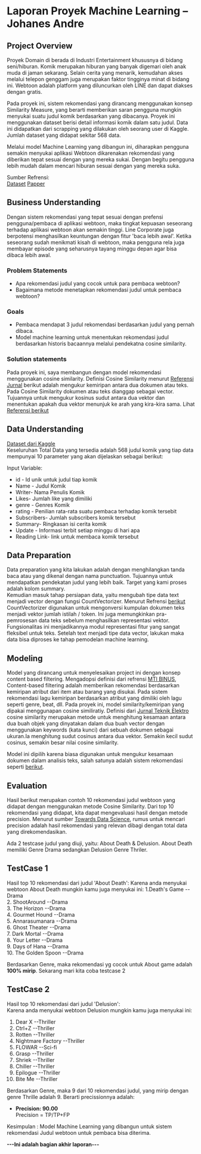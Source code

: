 # Laporan Proyek Machine Learning – Johanes Andre

## Project Overview
Proyek Domain di berada di Industri Entertainment khususnya di bidang seni/hiburan.
Komik merupakan hiburan yang banyak digemari oleh anak muda di jaman sekarang. Selain cerita yang menarik, kemudahan akses melalui telepon genggam juga merupakan faktor tingginya minat di bidang ini. Webtoon adalah platform yang diluncurkan oleh LINE dan dapat diakses dengan gratis.

Pada proyek ini, sistem rekomendasi yang dirancang menggunakan konsep Similarity Measure, yang berarti memberikan saran pengguna mungkin menyukai suatu judul komik berdasarkan yang dibacanya. Proyek ini menggunakan dataset berisi detail informasi komik dalam satu judul. Data ini didapatkan dari scrapping yang dilakukan oleh seorang user di Kaggle. Jumlah dataset yang didapat sekitar 568 data.

Melalui model Machine Learning yang dibangun ini, diharapkan pengguna semakin menyukai aplikasi Webtoon dikarenakan rekomendasi yang diberikan tepat sesuai dengan yang mereka sukai. Dengan begitu pengguna lebih mudah dalam mencari hiburan sesuai dengan yang mereka suka.

Sumber Refrensi:\
[Dataset](https://www.kaggle.com/swarnimrai/webtoon-comics-dataset)
[Papper](https://www.researchgate.net/publication/283148540_MBTI-based_Collaborative_Recommendation_System_A_Case_Study_of_Webtoon_Contents)


## Business Understanding
Dengan sistem rekomendasi yang tepat sesuai dengan prefensi pengguna/pembaca di aplikasi webtoon, maka tingkat kepuasan seseorang terhadap aplikasi webtoon akan semakin tinggi. Line Corporate juga berpotensi menghasilkan keuntungan dengan fitur 'baca lebih awal'. Ketika seseorang sudah menikmati kisah di webtoon, maka pengguna rela juga membayar episode yang seharusnya tayang minggu depan agar bisa dibaca lebih awal.

### Problem Statements
* Apa rekomendasi judul yang cocok untuk para pembaca webtoon?
* Bagaimana metode menetapkan rekomendasi judul untuk pembaca webtoon?

### Goals
* Pembaca mendapat 3 judul rekomendasi berdasarkan judul yang pernah dibaca.
* Model machine learning untuk menentukan rekomendasi judul berdasarkan historis bacaannya melalui pendekatna cosine similarity.

### Solution statements
Pada proyek ini, saya membangun dengan model rekomendasi menggunakan cosine similarity. Definisi Cosine Similarity menurut [Referensi Jurnal](https://journal.unnes.ac.id/nju/index.php/jte/article/download/10955/6659) berikut adalah mengukur kemiripan antara dua dokumen atau teks. Pada Cosine Similarity dokumen atau teks dianggap sebagai vector. Tujuannya untuk mengukur kosinus sudut antara dua vektor dan menentukan apakah dua vektor menunjuk ke arah yang kira-kira sama. Lihat [Referensi berikut](https://www.sciencedirect.com/topics/computer-science/cosine-similarity)

## Data Understanding
[Dataset dari Kaggle](https://www.kaggle.com/swarnimrai/webtoon-comics-dataset)\
Keseluruhan Total Data yang tersedia adalah 568 judul komik yang tiap data mempunyai 10 parameter yang akan dijelaskan sebagai berikut:

Input Variable:
* id - Id unik untuk judul tiap komik
* Name - Judul Komik
* Writer- Nama Penulis Komik
* Likes- Jumlah like yang dimiliki
* genre - Genres Komik
* rating - Penilian rata-rata suatu pembaca terhadap komik tersebit
* Subscribers- Jumlah subscribers komik tersebut
* Summary- Ringkasan isi cerita komik
* Update - Informasi terbit setiap minggu di hari apa
* Reading Link- link untuk membaca komik tersebut


## Data Preparation
Data preparation yang kita lakukan adalah dengan menghilangkan tanda baca atau yang dikenal dengan nama punctuation. Tujuannya untuk mendapatkan pendekatan judul yang lebih baik. Target yang kami proses adalah kolom summary.\
Kemudian masuk tahap persiapan data, yaitu mengubah tipe data text menjadi vector dengan fungsi CountVectorizer. Menurut Refrensi [berikut](https://ichi.pro/id/countvectorizer-dengan-python-42072304686163) CountVectorizer digunakan untuk mengonversi kumpulan dokumen teks menjadi vektor jumlah istilah / token. Ini juga memungkinkan pra-pemrosesan data teks sebelum menghasilkan representasi vektor. Fungsionalitas ini menjadikannya modul representasi fitur yang sangat fleksibel untuk teks. Setelah text menjadi tipe data vector, lakukan maka data bisa diproses ke tahap pemodelan machine learning.


## Modeling
Model yang dirancang untuk menyelesaikan project ini dengan konsep content based filtering. Mengadopsi definisi dari refrensi [MTI BINUS](https://mti.binus.ac.id/2020/11/17/sistem-rekomendasi-content-based/), Content-based filtering adalah memberikan rekomendasi berdasarkan kemiripan atribut dari item atau barang yang disukai. Pada sistem rekomendasi lagu kemiripan berdasarkan atribut yang dimiliki oleh lagu seperti genre, beat, dll. Pada proyek ini, model similarity/kemiripan yang dipakai menggunapan cosine similiratiy.  Definisi dari [Jurnal Teknik Elektro](https://journal.unnes.ac.id/nju/index.php/jte/article/view/10955) cosine similarity merupakan metode untuk menghitung kesamaan antara dua buah objek yang dinyatakan dalam dua buah vector dengan menggunakan keywords (kata kunci) dari sebuah dokumen sebagai ukuran.Ia menghitung sudut cosinus antara dua vektor. Semakin kecil sudut cosinus, semakin besar nilai cosine similarity.

Model ini dipilih karena biasa digunakan untuk mengukur kesamaan dokumen dalam analisis teks, salah satunya adalah sistem rekomendasi seperti [berikut](https://towardsdatascience.com/using-cosine-similarity-to-build-a-movie-recommendation-system-ae7f20842599#:~:text=Cosine%20similarity%20is%20a%20metric,the%20items%20are%20100%25%20similar.).


## Evaluation
Hasil berikut merupakan contoh 10 rekomendasi judul webtoon yang didapat dengan menggunakan metode Cosine Similarity. Dari top 10 rekomendasi yang didapat, kita dapat mengevaluasi hasil dengan metode precision. Menurut sumber [Towards Data Science](https://towardsdatascience.com/recommendation-systems-models-and-evaluation-84944a84fb8e), rumus untuk mencari precision adalah hasil rekomendasi yang relevan dibagi dengan total data yang direkomendasikan.

Ada 2 testcase judul yang diuji, yaitu: About Death & Delusion. About Death memiliki Genre Drama sedangkan Delusion Genre Thriler.

## TestCase 1
Hasil top 10 rekomendasi dari judul 'About Death':
Karena anda menyukai webtoon  About Death mungkin kamu juga menyukai ini:
1.Death's Game	--Drama\
2. ShootAround	--Drama\
3. The Horizon	--Drama\
4. Gourmet Hound	--Drama\
5. Annarasumanara	--Drama\
6. Ghost Theater	--Drama\
7. Dark Mortal	--Drama\
8. Your Letter	--Drama\
9.  Days of Hana	--Drama\
10.  The Golden Spoon	--Drama

Berdasarkan Genre, maka rekomendasi yg cocok untuk About game adalah **100% mirip**. Sekarang mari kita coba testcase 2

## TestCase 2
Hasil top 10 rekomendasi dari judul 'Delusion':\
Karena anda menyukai webtoon Delusion mungkin kamu juga menyukai ini:
1. Dear X	--Thriller
2. Ctrl+Z	--Thriller
3. Rotten	--Thriller
4. Nightmare Factory --Thriller
5. FLOWAR	--Sci-fi
6. Grasp	--Thriller
7. Shriek	--Thriller
8. Chiller	--Thriller
9. Epilogue	--Thriller
10. Bite Me	--Thriller

Berdasarkan Genre, maka 9 dari 10 rekomendasi judul, yang mirip dengan genre Thrille adalah 9. Berarti precissionnya adalah:
* **Precision: 90.00**\
Precision = TP/TP+FP

Kesimpulan : Model Machine Learning yang dibangun untuk sistem rekomendasi Judul webtoon untuk pembaca bisa diterima.

**---Ini adalah bagian akhir laporan---**



